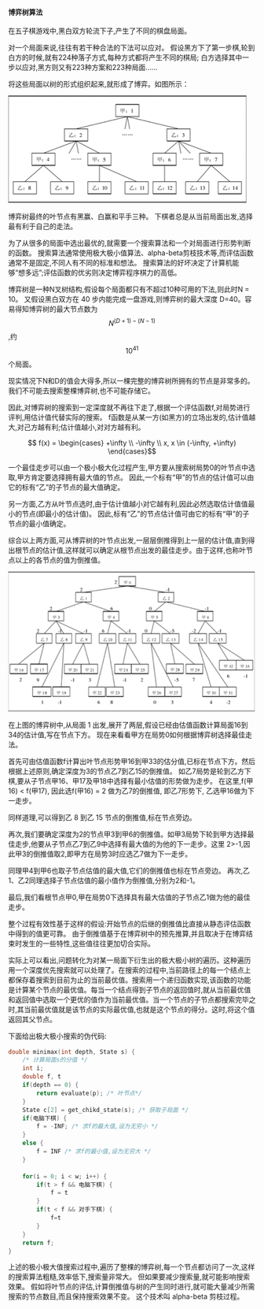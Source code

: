 #### 博弈树算法

在五子棋游戏中,黑白双方轮流下子,产生了不同的棋盘局面。

对一个局面来说,往往有若干种合法的下法可以应对。
假设黑方下了第一步棋,轮到白方的时候,就有224种落子方式,每种方式都将产生不同的棋局;
白方选择其中一步以应对,黑方则又有223种方案和223种局面……

将这些局面以树的形式组织起来,就形成了博弈。如图所示：

![博弈树](./pic/game_tree1.jpg)

博弈树最终的叶节点有黑赢、白赢和平手三种。
下棋者总是从当前局面出发,选择最有利于自己的走法。

为了从很多的局面中选出最优的,就需要一个搜索算法和一个对局面进行形势判断的函数。
搜索算法通常使用极大极小值算法、alpha-beta剪枝技术等,而评估函数通常不是固定,不同人有不同的标准和想法。
搜索算法的好坏决定了计算机能够“想多远”;评估函数的优劣则决定博弈程序棋力的高低。

博弈树是一种N叉树结构,假设每个局面都只有不超过10种可用的下法,则此时N = 10。
又假设黑白双方在 40 步内能完成一盘游戏,则博弈树的最大深度 D=40。容易得知博弈树的最大节点数为$$N^{(D+1)-(N-1)}$$,约 $$10^{41}$$个局面。

现实情况下N和D的值会大得多,所以一棵完整的博弈树所拥有的节点是非常多的。我们不可能去搜索整棵博弈树,也不可能存储它。

<div style="page-break-after: always;"></div>
因此,对博弈树的搜索到一定深度就不再往下走了,根据一个评估函数f,对局势进行评判,用估计值代替实际的搜索。
f函数是从某一方(如黑方)的立场出发的,估计值越大,对己方越有利;估计值越小,对对方越有利。

$$ f(x) = \begin{cases}
+\infty \\
-\infty \\
x, x \in (-\infty, +\infty)
\end{cases}$$

一个最佳走步可以由一个极小极大化过程产生,甲方要从搜索树局势0的叶节点中选取,甲方肯定要选择拥有最大值的节点。
因此,一个标有“甲”的节点的估计值可以由它的标有“乙”的子节点的最大值确定。

另一方面,乙方从叶节点选时,由于估计值越小对它越有利,因此必然选取估计值值最小的节点(即最小的估计值)。
因此,标有“乙”的节点估计值可由它的标有“甲”的子节点的最小值确定。

综合以上两方面,可从博弈树的叶节点出发,一层层倒推得到上一层的估计值,直到得出根节点的估计值,这样就可以确定从根节点出发的最佳走步。由于这样,也称叶节点以上的各节点的值为倒推值。

![博弈树](./pic/game_tree2.jpg)

在上图的博弈树中,从局面 1 出发,展开了两层,假设已经由估值函数计算局面16到34的估计值,写在节点下方。
现在来看看甲方在局势0如何根据博弈树选择最佳走法。

首先可由估值函数f计算出叶节点形势甲16到甲33的估分值,已标在节点下方。然后根据上述原则,确定深度为3的节点乙7到乙15的倒推值。
如乙7局势是轮到乙方下棋,要从子节点甲16、甲17及甲18中选择有最小估值的形势做为走步。
在这里,f(甲16) < f(甲17), 因此选f(甲16) = 2 做为乙7的倒推值, 即乙7形势下, 乙选甲16做为下一走步。

同样道理,可以得到乙 8 到乙 15 节点的倒推值,标在节点旁边。

再次,我们要确定深度为2的节点甲3到甲6的倒推值。如甲3局势下轮到甲方选择最佳走步,他要从子节点乙7到乙9中选择有最大值的为他的下一走步。这里 2>-1,因此甲3的倒推值取2,即甲方在局势3时应选乙7做为下一走步。

同理甲4到甲6也取子节点估值的最大值,它们的倒推值也标在节点旁边。
再次,乙1、乙2同理选择子节点估值的最小值作为倒推值,分别为2和-1。

最后,我们看根节点甲0,甲在局势0下选择具有最大估值的子节点乙1做为他的最佳走步。

整个过程有效性基于这样的假设:开始节点的后继的倒推值比直接从静态评估函数中得到的值更可靠。
由于倒推值基于在博弈树中的预先推算,并且取决于在博弈结束时发生的一些特性,这些值往往更加切合实际。

实际上可以看出,问题转化为对某一局面下衍生出的极大极小树的遍历。这种遍历用一个深度优先搜索就可以处理了。在搜索的过程中,当前路径上的每一个结点上都保存着搜索到目前为止的当前最优值。搜索用一个递归函数实现,该函数的功能是计算某个节点的最优值。每当一个结点得到子节点的返回值时,就从当前最优值和返回值中选取一个更优的值作为当前最优值。当一个节点的子节点都搜索完毕之时,其当前最优值就是该节点的实际最优值,也就是这个节点的得分。这时,将这个值返回其父节点。

下面给出极大极小搜索的伪代码:

```cpp
double minimax(int depth, State s) {
    /* 计算局面s的分值 */
    int i;
    double f, t
    if(depth == 0) {
        return evaluate(p);	/* 叶节点*/
    }
    State c[2] = get_chikd_state(s); /* 获取子局面 */
    if(电脑下棋) {
        f = -INF; /* 求f的最大值,设为无穷小 */
    }
    else {
        f = INF /* 求f的最小值,设为无穷大 */
    }

    for(i = 0; i < w; i++) {
        if(t > f && 电脑下棋) {
            f = t
        }
        if(t < f && 对手下棋) {
            f=t
        }
    }
    return f;
}
```

上述的极小极大值搜索过程中,遍历了整棵的博弈树,每一个节点都访问了一次,这样的搜索算法粗糙,效率低下,搜索量非常大。
但如果要减少搜索量,就可能影响搜索效果。
假如将叶节点的评估,计算倒推值与树的产生同时进行,就可能大量减少所需搜索的节点数目,而且保持搜索效果不变。
这个技术叫 alpha-beta 剪枝过程。
